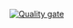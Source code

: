 [![Quality gate](https://sonarcloud.io/api/project_badges/quality_gate?project=douglas-dreer_escola-server)](https://sonarcloud.io/summary/new_code?id=douglas-dreer_escola-server)
